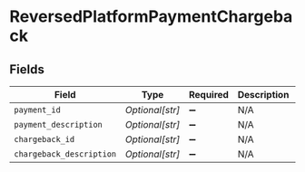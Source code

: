 # ReversedPlatformPaymentChargeback


## Fields

| Field                     | Type                      | Required                  | Description               | Example                   |
| ------------------------- | ------------------------- | ------------------------- | ------------------------- | ------------------------- |
| `payment_id`              | *Optional[str]*           | :heavy_minus_sign:        | N/A                       | tr_5B8cwPMGnU             |
| `payment_description`     | *Optional[str]*           | :heavy_minus_sign:        | N/A                       | Payment Description       |
| `chargeback_id`           | *Optional[str]*           | :heavy_minus_sign:        | N/A                       | chb_xFzwUN4ci8HAmSGUACS4J |
| `chargeback_description`  | *Optional[str]*           | :heavy_minus_sign:        | N/A                       | Chargeback Description    |